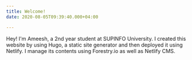 ```yaml
---
title: Welcome!
date: 2020-08-05T09:39:40.000+04:00

---
```

Hey! I'm Ameesh, a 2nd year student at SUPINFO University. I created this website by using Hugo, a static site generator and then deployed it using Netlify. I manage its contents using Forestry.io as well as Netlify CMS.